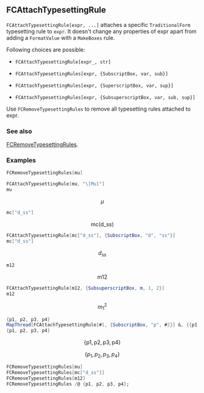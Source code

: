## FCAttachTypesettingRule

`FCAttachTypesettingRule[expr, ...]` attaches a specific `TraditionalForm` typesetting rule to `expr`. It doesn't change any properties of expr apart from adding a `FormatValue` with a `MakeBoxes` rule.

Following choices are possible:

- `FCAttachTypesettingRule[expr_, str]`

- `FCAttachTypesettingRules[expr, {SubscriptBox, var, sub}]`

- `FCAttachTypesettingRules[expr, {SuperscriptBox, var, sup}]`

- `FCAttachTypesettingRules[expr, {SubsuperscriptBox, var, sub, sup}]`

Use `FCRemoveTypesettingRules` to remove all typesetting rules attached to expr.

### See also

[FCRemoveTypesettingRules](FCRemoveTypesettingRules).

### Examples

```mathematica
FCRemoveTypesettingRules[mu]
```

```mathematica
FCAttachTypesettingRule[mu, "\[Mu]"]
mu
```

$$\mu$$

```mathematica
mc["d_ss"]
```

$$\text{mc}(\text{d$\_$ss})$$

```mathematica
FCAttachTypesettingRule[mc["d_ss"], {SubscriptBox, "d", "ss"}]
mc["d_ss"]
```

$$d_{\text{ss}}$$

```mathematica
m12
```

$$\text{m12}$$

```mathematica
FCAttachTypesettingRule[m12, {SubsuperscriptBox, m, 1, 2}]
m12
```

$$m_1^2$$

```mathematica
{p1, p2, p3, p4}
MapThread[FCAttachTypesettingRule[#1, {SubscriptBox, "p", #2}] &, {{p1, p2, p3, p4}, Range[4]}];
{p1, p2, p3, p4}
```

$$\{\text{p1},\text{p2},\text{p3},\text{p4}\}$$

$$\left\{p_1,p_2,p_3,p_4\right\}$$

```mathematica
FCRemoveTypesettingRules[mu]
FCRemoveTypesettingRules[mc["d_ss"]]
FCRemoveTypesettingRules[m12]
FCRemoveTypesettingRules /@ {p1, p2, p3, p4};
```